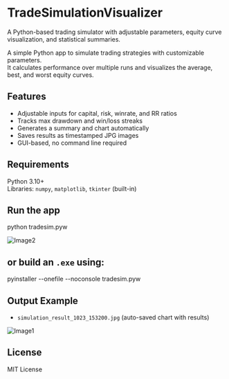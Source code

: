 # TradeSimulationVisualizer
A Python-based trading simulator with adjustable parameters, equity curve visualization, and statistical summaries.

A simple Python app to simulate trading strategies with customizable parameters.  
It calculates performance over multiple runs and visualizes the average, best, and worst equity curves.


## Features
- Adjustable inputs for capital, risk, winrate, and RR ratios  
- Tracks max drawdown and win/loss streaks  
- Generates a summary and chart automatically  
- Saves results as timestamped JPG images  
- GUI-based, no command line required


## Requirements
Python 3.10+  
Libraries: `numpy`, `matplotlib`, `tkinter` (built-in)


## Run the app
python tradesim.pyw

![Image2](https://github.com/user-attachments/assets/79c13cf1-f2f4-49c0-8ce1-88ec25d60530)


## or build an `.exe` using:
pyinstaller --onefile --noconsole tradesim.pyw


## Output Example
- `simulation_result_1023_153200.jpg` (auto-saved chart with results)

![Image1](https://github.com/user-attachments/assets/1e99c4ef-4b73-4f3c-bf34-71e199d77fd0)


## License
MIT License
